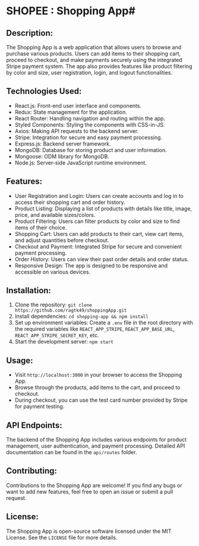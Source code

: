 # SHOPEE : Shopping App#

## Description:
The Shopping App is a web application that allows users to browse and purchase various products. Users can add items to their shopping cart, proceed to checkout, and make payments securely using the integrated Stripe payment system. The app also provides features like product filtering by color and size, user registration, login, and logout functionalities.

## Technologies Used:
- React.js: Front-end user interface and components.
- Redux: State management for the application.
- React Router: Handling navigation and routing within the app.
- Styled Components: Styling the components with CSS-in-JS.
- Axios: Making API requests to the backend server.
- Stripe: Integration for secure and easy payment processing.
- Express.js: Backend server framework.
- MongoDB: Database for storing product and user information.
- Mongoose: ODM library for MongoDB.
- Node.js: Server-side JavaScript runtime environment.

## Features:
- User Registration and Login: Users can create accounts and log in to access their shopping cart and order history.
- Product Listing: Displaying a list of products with details like title, image, price, and available sizes/colors.
- Product Filtering: Users can filter products by color and size to find items of their choice.
- Shopping Cart: Users can add products to their cart, view cart items, and adjust quantities before checkout.
- Checkout and Payment: Integrated Stripe for secure and convenient payment processing.
- Order History: Users can view their past order details and order status.
- Responsive Design: The app is designed to be responsive and accessible on various devices.

## Installation:
1. Clone the repository: `git clone https://github.com/ragtk49/shoppingApp.git`
2. Install dependencies: `cd shopping-app && npm install`
3. Set up environment variables: Create a `.env` file in the root directory with the required variables like `REACT_APP_STRIPE`, `REACT_APP_BASE_URL`, `REACT_APP_STRIPE_SECRET_KEY`, etc.
4. Start the development server: `npm start`

## Usage:
- Visit `http://localhost:3000` in your browser to access the Shopping App.
- Browse through the products, add items to the cart, and proceed to checkout.
- During checkout, you can use the test card number provided by Stripe for payment testing.

## API Endpoints:
The backend of the Shopping App includes various endpoints for product management, user authentication, and payment processing. Detailed API documentation can be found in the `api/routes` folder.

## Contributing:
Contributions to the Shopping App are welcome! If you find any bugs or want to add new features, feel free to open an issue or submit a pull request.

## License:
The Shopping App is open-source software licensed under the MIT License. See the `LICENSE` file for more details.
